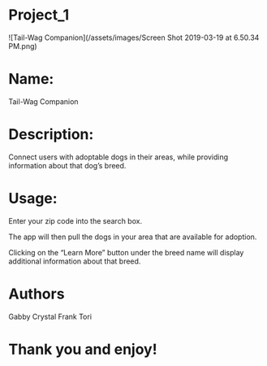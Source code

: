 # Project_1

![Tail-Wag Companion](/assets/images/Screen Shot 2019-03-19 at 6.50.34 PM.png)
	
# Name: 
Tail-Wag Companion

# Description:
Connect users with adoptable dogs in their areas, while providing information about that dog’s breed.

# Usage:
Enter your zip code into the search box.

The app will then pull the dogs in your area that are available for adoption.

Clicking on the “Learn More” button under the breed name will display additional information about that breed.

# Authors
Gabby 
Crystal
Frank
Tori


# Thank you and enjoy!
